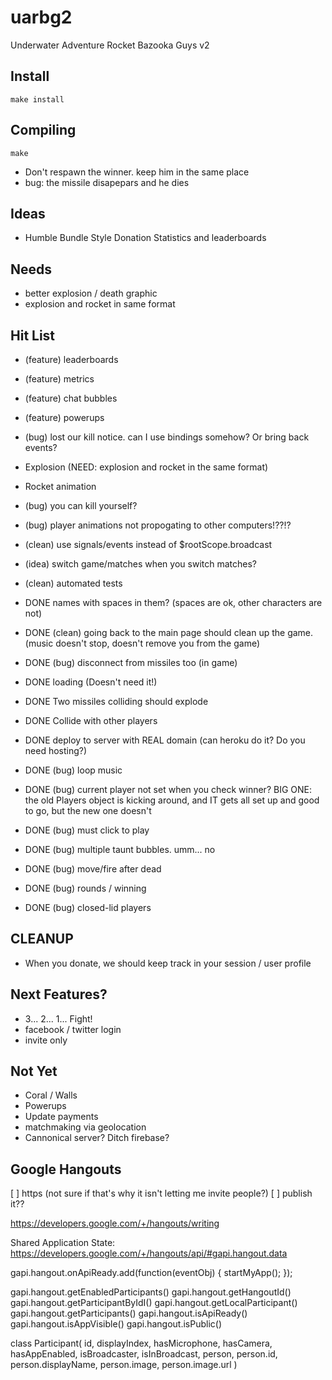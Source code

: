 uarbg2
======

Underwater Adventure Rocket Bazooka Guys v2

Install
-------

    make install

Compiling
---------

    make


* Don't respawn the winner. keep him in the same place
* bug: the missile disapepars and he dies

Ideas
-----

* Humble Bundle Style Donation Statistics and leaderboards

Needs
-----
* better explosion / death graphic
* explosion and rocket in same format

Hit List
--------

* (feature) leaderboards
* (feature) metrics
* (feature) chat bubbles
* (feature) powerups

* (bug) lost our kill notice. can I use bindings somehow? Or bring back events?
* Explosion (NEED: explosion and rocket in the same format)
* Rocket animation 
* (bug) you can kill yourself?
* (bug) player animations not propogating to other computers!??!?

* (clean) use signals/events instead of $rootScope.broadcast
* (idea) switch game/matches when you switch matches?
* (clean) automated tests


* DONE names with spaces in them? (spaces are ok, other characters are not)
* DONE (clean) going back to the main page should clean up the game. (music doesn't stop, doesn't remove you from the game)
* DONE (bug) disconnect from missiles too (in game)
* DONE <script async></script> loading (Doesn't need it!)
* DONE Two missiles colliding should explode
* DONE Collide with other players
* DONE deploy to server with REAL domain (can heroku do it? Do you need hosting?)
* DONE (bug) loop music
* DONE (bug) current player not set when you check winner? BIG ONE: the old Players object is kicking around, and IT gets all set up and good to go, but the new one doesn't
* DONE (bug) must click to play
* DONE (bug) multiple taunt bubbles. umm... no
* DONE (bug) move/fire after dead
* DONE (bug) rounds / winning
* DONE (bug) closed-lid players

CLEANUP
-------

* When you donate, we should keep track in your session / user profile

Next Features?
-------------
* 3... 2... 1... Fight!
* facebook / twitter login
* invite only

Not Yet
-------
* Coral / Walls
* Powerups
* Update payments
* matchmaking via geolocation
* Cannonical server? Ditch firebase?


Google Hangouts
---------------

[ ] https (not sure if that's why it isn't letting me invite people?)
[ ] publish it??

https://developers.google.com/+/hangouts/writing

Shared Application State: https://developers.google.com/+/hangouts/api/#gapi.hangout.data

  gapi.hangout.onApiReady.add(function(eventObj) {
    startMyApp();
  });

  gapi.hangout.getEnabledParticipants()
  gapi.hangout.getHangoutId()
  gapi.hangout.getParticipantByIdI()
  gapi.hangout.getLocalParticipant()
  gapi.hangout.getParticipants()
  gapi.hangout.isApiReady()
  gapi.hangout.isAppVisible()
  gapi.hangout.isPublic()

  class Participant(
    id,
    displayIndex,
    hasMicrophone,
    hasCamera,
    hasAppEnabled,
    isBroadcaster,
    isInBroadcast,
    person,
    person.id,
    person.displayName,
    person.image,
    person.image.url
  )

